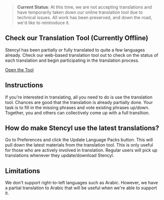 > **Current Status**: At this time, we are not accepting translations and have temporarily taken down our online translation tool due to technical issues. All work has been preserved, and down the road, we'd like to reintroduce it.

## Check our Translation Tool (Currently Offline)

Stencyl has been partially or fully translated to quite a few languages already. Check our web-based translation tool out to check on the status of each translation and begin participating in the translation process.

[Open the Tool](https://www.stencyl.com/translate/)

## Instructions

If you're interested in translating, all you need to do is use the translation tool. Chances are good that the translation is already partially done. Your task is to fill in the missing phrases and vote existing phrases up/down. Together, you and others can collectively come up with a full transltion.

## How do make Stencyl use the latest translations?

Go to Preferences and click the Update Language Packs button. This will pull down the latest materials from the translation tool. This is only useful for those who are actively involved in translation. Regular users will pick up translations whenever they update/download Stencyl.

## Limitations

We don't support right-to-left languages such as Arabic. However, we have a partial translation to Arabic that will be useful when we're able to support it.
